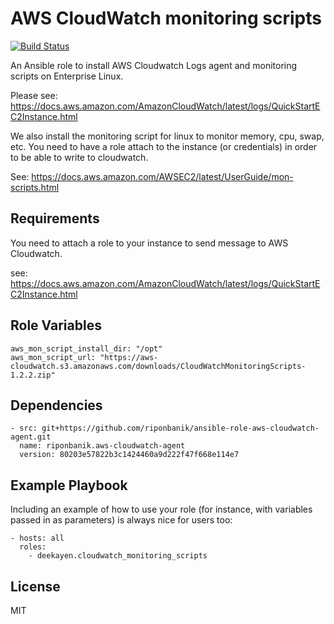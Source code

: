 AWS CloudWatch monitoring scripts
=========

[![Build Status](https://travis-ci.org/deekayen/ansible-role-cloudwatch-agent-scripts.svg?branch=master)](https://travis-ci.org/deekayen/ansible-role-cloudwatch-agent-scripts)

An Ansible role to install AWS Cloudwatch Logs agent and monitoring scripts on Enterprise Linux.

Please see: https://docs.aws.amazon.com/AmazonCloudWatch/latest/logs/QuickStartEC2Instance.html

We also install the monitoring script for linux to monitor memory, cpu, swap, etc.
You need to have a role attach to the instance (or credentials) in order to be able to write to cloudwatch.

See: https://docs.aws.amazon.com/AWSEC2/latest/UserGuide/mon-scripts.html


Requirements
------------

You need to attach a role to your instance to send message to AWS Cloudwatch.

see: https://docs.aws.amazon.com/AmazonCloudWatch/latest/logs/QuickStartEC2Instance.html

Role Variables
--------------

```
aws_mon_script_install_dir: "/opt"
aws_mon_script_url: "https://aws-cloudwatch.s3.amazonaws.com/downloads/CloudWatchMonitoringScripts-1.2.2.zip"
```

Dependencies
------------

```
- src: git+https://github.com/riponbanik/ansible-role-aws-cloudwatch-agent.git
  name: riponbanik.aws-cloudwatch-agent
  version: 80203e57822b3c1424460a9d222f47f668e114e7
```

Example Playbook
----------------

Including an example of how to use your role (for instance, with variables passed in as parameters) is always nice for users too:

    - hosts: all
      roles:
        - deekayen.cloudwatch_monitoring_scripts

License
-------

MIT

